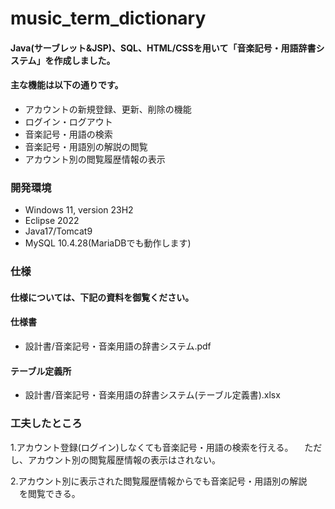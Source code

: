 # music_term_dictionary
#### Java(サーブレット&JSP)、SQL、HTML/CSSを用いて「音楽記号・用語辞書システム」を作成しました。
#### 主な機能は以下の通りです。
- アカウントの新規登録、更新、削除の機能
- ログイン・ログアウト
- 音楽記号・用語の検索
- 音楽記号・用語別の解説の閲覧
- アカウント別の閲覧履歴情報の表示
  
### 開発環境
- Windows 11, version 23H2
- Eclipse 2022
- Java17/Tomcat9
- MySQL 10.4.28(MariaDBでも動作します)

### 仕様
#### 仕様については、下記の資料を御覧ください。

#### 仕様書
- 設計書/音楽記号・音楽用語の辞書システム.pdf

#### テーブル定義所
- 設計書/音楽記号・音楽用語の辞書システム(テーブル定義書).xlsx

### 工夫したところ
1.アカウント登録(ログイン)しなくても音楽記号・用語の検索を行える。
　ただし、アカウント別の閲覧履歴情報の表示はされない。

2.アカウント別に表示された閲覧履歴情報からでも音楽記号・用語別の解説
　を閲覧できる。

